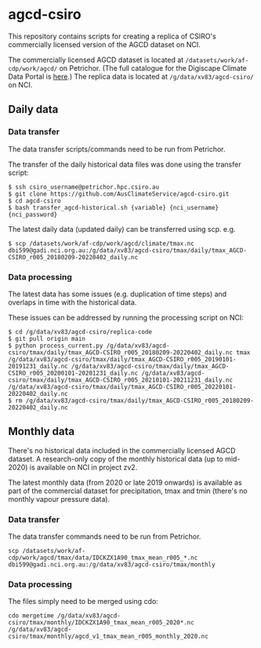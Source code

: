 # agcd-csiro

This repository contains scripts for creating a replica of CSIRO's commercially licensed version of the AGCD dataset on NCI.

The commercially licensed AGCD dataset is located at `/datasets/work/af-cdp/work/agcd/` on Petrichor.
(The full catalogue for the Digiscape Climate Data Portal is [here](https://data-cbr.it.csiro.au/thredds/catalog/catch_all/Digiscape_Climate_Data_Portal/catalog.html).)
The replica data is located at `/g/data/xv83/agcd-csiro/` on NCI.

## Daily data

### Data transfer

The data transfer scripts/commands need to be run from Petrichor.

The transfer of the daily historical data files was done using the transfer script:
```
$ ssh csiro_username@petrichor.hpc.csiro.au
$ git clone https://github.com/AusClimateService/agcd-csiro.git
$ cd agcd-csiro
$ bash transfer_agcd-historical.sh {variable} {nci_username} {nci_password}
```

The latest daily data (updated daily) can be transferred using scp. e.g.
```
$ scp /datasets/work/af-cdp/work/agcd/climate/tmax.nc dbi599@gadi.nci.org.au:/g/data/xv83/agcd-csiro/tmax/daily/tmax_AGCD-CSIRO_r005_20180209-20220402_daily.nc
```

### Data processing

The latest data has some issues (e.g. duplication of time steps) and
overlaps in time with the historical data.

These issues can be addressed by running the processing script on NCI:

```
$ cd /g/data/xv83/agcd-csiro/replica-code
$ git pull origin main
$ python process_current.py /g/data/xv83/agcd-csiro/tmax/daily/tmax_AGCD-CSIRO_r005_20180209-20220402_daily.nc tmax /g/data/xv83/agcd-csiro/tmax/daily/tmax_AGCD-CSIRO_r005_20190101-20191231_daily.nc /g/data/xv83/agcd-csiro/tmax/daily/tmax_AGCD-CSIRO_r005_20200101-20201231_daily.nc /g/data/xv83/agcd-csiro/tmax/daily/tmax_AGCD-CSIRO_r005_20210101-20211231_daily.nc /g/data/xv83/agcd-csiro/tmax/daily/tmax_AGCD-CSIRO_r005_20220101-20220402_daily.nc
$ rm /g/data/xv83/agcd-csiro/tmax/daily/tmax_AGCD-CSIRO_r005_20180209-20220402_daily.nc
```

## Monthly data

There's no historical data included in the commercially licensed AGCD dataset.
A research-only copy of the monthly historical data (up to mid-2020) is available on NCI in project zv2.

The latest monthly data (from 2020 or late 2019 onwards) is available as part of the commercial dataset
for precipitation, tmax and tmin (there's no monthly vapour pressure data).

### Data transfer

The data transfer commands need to be run from Petrichor.
```
scp /datasets/work/af-cdp/work/agcd/tmax/data/IDCKZX1A90_tmax_mean_r005_*.nc dbi599@gadi.nci.org.au:/g/data/xv83/agcd-csiro/tmax/monthly
```

### Data processing

The files simply need to be merged using cdo:

```
cdo mergetime /g/data/xv83/agcd-csiro/tmax/monthly/IDCKZX1A90_tmax_mean_r005_2020*.nc /g/data/xv83/agcd-csiro/tmax/monthly/agcd_v1_tmax_mean_r005_monthly_2020.nc
```


